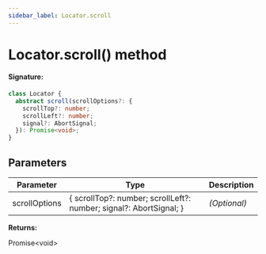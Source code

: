 ```yaml
---
sidebar_label: Locator.scroll
---
```


# Locator.scroll() method

#### Signature:

```typescript
class Locator {
  abstract scroll(scrollOptions?: {
    scrollTop?: number;
    scrollLeft?: number;
    signal?: AbortSignal;
  }): Promise<void>;
}
```

## Parameters

| Parameter     | Type                                                               | Description  |
| ------------- | ------------------------------------------------------------------ | ------------ |
| scrollOptions | { scrollTop?: number; scrollLeft?: number; signal?: AbortSignal; } | _(Optional)_ |

**Returns:**

Promise&lt;void&gt;
